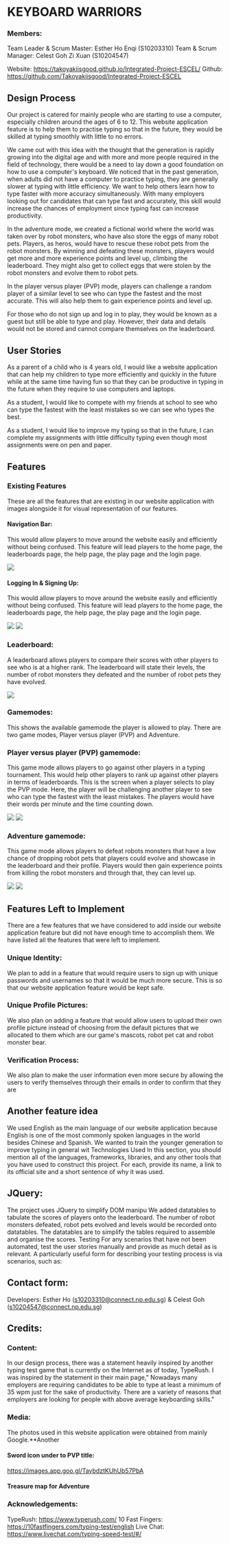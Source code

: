 # **KEYBOARD WARRIORS**

### Members:
Team Leader & Scrum Master: Esther Ho Enqi (S10203310) 
Team  & Scrum Manager: Celest Goh Zi Xuan (S10204547)
 
Website: https://takoyakiisgood.github.io/Integrated-Project-ESCEL/
Github: https://github.com/Takoyakiisgood/Integrated-Project-ESCEL
 
## **Design Process**
Our project is catered for mainly people who are starting to use a computer, especially children around the ages of 6 to 12. This website application feature is to help them to practise typing so that in the future, they would be skilled at typing smoothly with little to no errors.
 
We came out with this idea with the thought that the generation is rapidly growing into the digital age and with more and more people required in the field of technology, there would be a need to lay down a good foundation on how to use a computer's keyboard. We noticed that in the past generation, when adults did not have a computer to practice typing, they are generally slower at typing with little efficiency. We want to help others learn how to type faster with more accuracy simultaneously. With many employers looking out for candidates that can type fast and accurately, this skill would increase the chances of employment since typing fast can increase productivity. 
 
In the adventure mode, we created a fictional world where the world was taken over by robot monsters, who have also store the eggs of many robot pets. Players, as heros, would have to rescue these robot pets from the robot monsters. By winning and defeating these monsters, players would get more and more experience points and level up, climbing the leaderboard. They might also get to collect eggs that were stolen by the robot monsters and evolve them to robot pets. 
 
In the player versus player (PVP) mode, players can challenge a random player of a similar level to see who can type the fastest and the most accurate. This will also help them to gain experience points and level up.
 
For those who do not sign up and log in to play, they would be known as a guest but still be able to type and play. However, their data and details would not be stored and cannot compare themselves on the leaderboard.
 
 
## **User Stories**
As a parent of a child who is 4 years old, I would like a website application that can help my children to type more efficiently and quickly in the future while at the same time having fun so that they can be productive in typing in the future when they require to use computers and laptops.

As a student, I would like to compete with my friends at school to see who can type the fastest with the least mistakes so we can see who types the best.

As a student, I would like to improve my typing so that in the future, I can complete my assignments with little difficulty typing even though most assignments were on pen and paper.
## **Features**
### **Existing Features**
These are all the features that are existing in our website application with images alongside it for visual representation of our features.
#### Navigation Bar:
This would allow players to move around the website easily and efficiently without being confused. This feature will lead players to the home page, the leaderboards page, the help page, the play page and the login page.
 
<img src="./images/nav-bar.png">
 
#### Logging In & Signing Up:
This would allow players to move around the website easily and efficiently without being confused. This feature will lead players to the home page, the leaderboards page, the help page, the play page and the login page.
 
<img src="./images/login-block.png">
<img src="./images/login-block.png">
 
### Leaderboard:
A leaderboard allows players to compare their scores with other players to see who is at a higher rank. The leaderboard will state their levels, the number of robot monsters they defeated and the number of robot pets they have evolved.
 
<img src="./images/leaderboard.png">
 
### Gamemodes:
This shows the available gamemode the player is allowed to play. There are two game modes, Player versus player (PVP) and Adventure. 
 
### Player versus player (PVP) gamemode:
This game mode allows players to go against other players in a typing tournament. This would help other players to rank up against other players in terms of leaderboards. This is the screen when a player selects to play the PVP mode. Here, the player will be challenging another player to see who can type the fastest with the least mistakes. The players would have their words per minute and the time counting down.
 
<img src="./images/pvp-block.png">
<img src="./images/pvp-play.png">
 
### Adventure gamemode:
This game mode allows players to defeat robots monsters that have a low chance of dropping robot pets that players could evolve and showcase in the leaderboard and their profile. Players would then gain experience points from killing the robot monsters and through that, they can level up. 
 
<img src="./images/adventure-block.png">
<img src="./images/adv-play.png">
 
 
 
## **Features Left to Implement**
 
There are a few features that we have considered to add inside our website application feature but did not have enough time to accomplish them. We have listed all the features that were left to implement.
 
### Unique Identity:
We plan to add in a feature that would require users to sign up with unique passwords and usernames so that it would be much more secure. This is so that our website application feature would be kept safe.
 
### Unique Profile Pictures: 
We also plan on adding a feature that would allow users to upload their own profile picture instead of choosing from the default pictures that we allocated to them which are our game's mascots, robot pet cat and robot monster bear.
 
### Verification Process: 
We also plan to make the user information even more secure by allowing the users to verify themselves through their emails in order to confirm that they are 
 
## **Another feature idea**
 
We used English as the main language of our website application because English is one of the most commonly spoken languages in the world besides Chinese and Spanish. We wanted to train the younger generation to improve typing in general wit 
Technologies Used
In this section, you should mention all of the languages, frameworks, libraries, and any other tools that you have used to construct this project. For each, provide its name, a link to its official site and a short sentence of why it was used.
 
## JQuery:
The project uses JQuery to simplify DOM manipu We added datatables to tabulate the scores of players onto the leaderboard.
The number of robot monsters defeated, robot pets evolved and levels would be recorded onto datatables.
The datatables are to simplify the tables required to assemble and organise the scores.
Testing
For any scenarios that have not been automated, test the user stories manually and provide as much detail as is relevant. A particularly useful form for describing your testing process is via scenarios, such as:
 
## Contact form:
Developers: Esther Ho (s10203310@connect.np.edu.sg) & Celest Goh (s10204547@connect.np.edu.sg)
 
 
## Credits:
### Content:
In our design process, there was a statement heavily inspired by another typing test game that is currently on the Internet as of today, TypeRush. I was inspired by the statement in their main page," Nowadays many employers are requiring candidates to be able to type at least a minimum of 35 wpm just for the sake of productivity. There are a variety of reasons that employers are looking for people with above average keyboarding skills." 
### Media:
The photos used in this website application were obtained from mainly Google.**Another
 
#### Sword icon under to PVP title:
https://images.app.goo.gl/TaybdztKUhUb57PbA
 
#### Treasure map for Adventure 
####
 
### Acknowledgements: 
TypeRush: https://www.typerush.com/
10 Fast Fingers: https://10fastfingers.com/typing-test/english
Live Chat: https://www.livechat.com/typing-speed-test/#/

